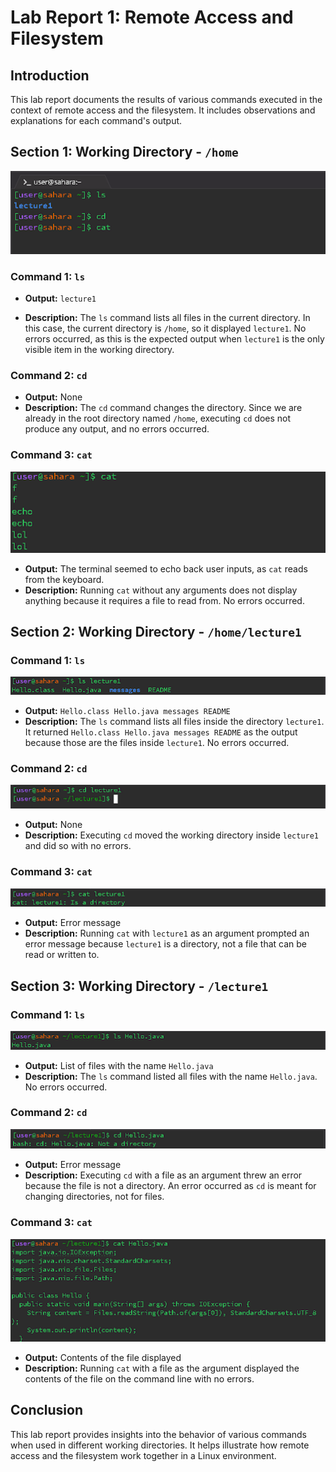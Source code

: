 # Lab Report 1: Remote Access and Filesystem

## Introduction
This lab report documents the results of various commands executed in the context of remote access and the filesystem. It includes observations and explanations for each command's output.

## Section 1: Working Directory - `/home`
 ![Image](CS15L_1.png)
### Command 1: `ls`  
- **Output:** `lecture1`

- **Description:** The `ls` command lists all files in the current directory. In this case, the current directory is `/home`, so it displayed `lecture1`. No errors occurred, as this is the expected output when `lecture1` is the only visible item in the working directory.
### Command 2: `cd`
- **Output:** None
- **Description:** The `cd` command changes the directory. Since we are already in the root directory named `/home`, executing `cd` does not produce any output, and no errors occurred.

### Command 3: `cat`
![Image](unnamed.png)
- **Output:** The terminal seemed to echo back user inputs, as `cat` reads from the keyboard.
- **Description:** Running `cat` without any arguments does not display anything because it requires a file to read from. No errors occurred. 
## Section 2: Working Directory - `/home/lecture1`

### Command 1: `ls`
![Image](image_1.png)
- **Output:** `Hello.class Hello.java messages README`
- **Description:** The `ls` command lists all files inside the directory `lecture1`. It returned `Hello.class Hello.java messages README` as the output because those are the files inside `lecture1`. No errors occurred.

### Command 2: `cd`
![Image](image_2.png)
- **Output:** None
- **Description:** Executing `cd` moved the working directory inside `lecture1` and did so with no errors.

### Command 3: `cat`
![Image](image_3.png)
- **Output:** Error message
- **Description:** Running `cat` with `lecture1` as an argument prompted an error message because `lecture1` is a directory, not a file that can be read or written to. 

## Section 3: Working Directory - `/lecture1`

### Command 1: `ls`
![Image](image_4.png)
- **Output:** List of files with the name `Hello.java`
- **Description:** The `ls` command listed all files with the name `Hello.java`. No errors occurred.

### Command 2: `cd`
![Image](image_5.png)
- **Output:** Error message
- **Description:** Executing `cd` with a file as an argument threw an error because the file is not a directory. An error occurred as `cd` is meant for changing directories, not for files.

### Command 3: `cat`
![Image](image_6.png)
- **Output:** Contents of the file displayed
- **Description:** Running `cat` with a file as the argument displayed the contents of the file on the command line with no errors.

## Conclusion
This lab report provides insights into the behavior of various commands when used in different working directories. It helps illustrate how remote access and the filesystem work together in a Linux environment.



   
